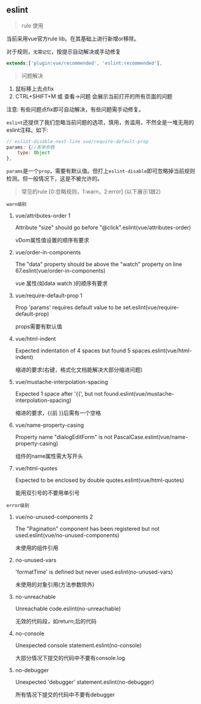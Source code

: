 <!--
 * @Descripttion: eslint 项目中使用情况
 * @version: 1.0
 * @Author: wenchao.chai
 * @Date: 2020-02-21 11:24:55
 * @LastEditors: wenchao.chai
 * @LastEditTime: 2020-02-21 12:41:29
 -->

## eslint


> rule 使用

当前采用vue官方rule lib。在其基础上进行新增or移除。

对于规则，`无需记忆`，按提示自动解决或手动修复

```js
extends:['plugin:vue/recommended', 'eslint:recommended'], 
```

> 问题解决


1. 鼠标移上去点fix
2. CTRL+SHIFT+M 或 查看->问题 会展示当前打开的所有页面的问题

注意: 有些问题点fix即可自动解决，有些问题需手动修复。

`eslint`还提供了我们忽略当前问题的选项，慎用，务滥用，不然全是一堆无用的eslint注释。如下:

```js
// eslint-disable-next-line vue/require-default-prop
params: {//表单参数 
    type: Object
},
```

`params`是一个`prop`，需要有默认值。但打上`eslint-disable`即可忽略掉当前规则检测。但一般情况下，这是不被允许的。


> 常见的rule [0:忽略规则，1:warn，2:error] (以下展示1跟2)

`warn级别`

1. vue/attributes-order 1

    Attribute "size" should go before "@click".eslint(vue/attributes-order)

    vDom属性值设置的顺序有要求

2. vue/order-in-components

    The "data" property should be above the "watch" property on line 67.eslint(vue/order-in-components)

    vue 属性(如data watch )的顺序有要求

2. vue/require-default-prop 1

    Prop 'params' requires default value to be set.eslint(vue/require-default-prop)

    props需要有默认值

3. vue/html-indent
    
    Expected indentation of 4 spaces but found 5 spaces.eslint(vue/html-indent)

    缩进的要求(右键，格式化文档能解决大部分缩进问题)

4. vue/mustache-interpolation-spacing

    Expected 1 space after '{{', but not found.eslint(vue/mustache-interpolation-spacing)

    缩进的要求，{{前 }}后需有一个空格

5. vue/name-property-casing

    Property name "dialogEditForm" is not PascalCase.eslint(vue/name-property-casing)

    组件的name属性需大写开头

6. vue/html-quotes

    Expected to be enclosed by double quotes.eslint(vue/html-quotes)

    能用双引号的不要用单引号

`error级别`

1. vue/no-unused-components 2

    The "Pagination" component has been registered but not used.eslint(vue/no-unused-components)
    
    未使用的组件引用

2. no-unused-vars

    'formatTime' is defined but never used.eslint(no-unused-vars)

    未使用的对象引用(方法参数除外)

2. no-unreachable

    Unreachable code.eslint(no-unreachable)

    无效的代码段，如return;后的代码

3. no-console

    Unexpected console statement.eslint(no-console)

    大部分情况下提交的代码中不要有console.log

4. no-debugger

    Unexpected 'debugger' statement.eslint(no-debugger)

    所有情况下提交的代码中不要有debugger










